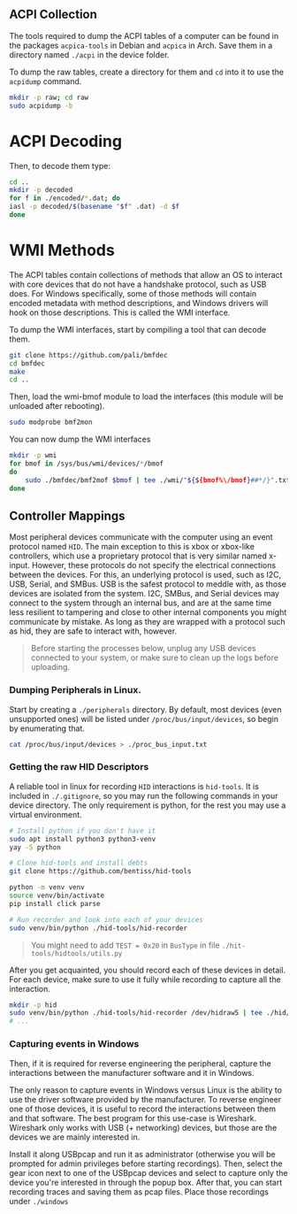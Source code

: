 ## ACPI Collection
The tools required to dump the ACPI tables of a computer can be found in the
packages `acpica-tools` in Debian and `acpica` in Arch.
Save them in a directory named `./acpi` in the device folder.

To dump the raw tables, create a directory for them and `cd` into it to use
the `acpidump` command.
```bash
mkdir -p raw; cd raw
sudo acpidump -b
```

# ACPI Decoding
Then, to decode them type:
```bash
cd ..
mkdir -p decoded
for f in ./encoded/*.dat; do
iasl -p decoded/$(basename "$f" .dat) -d $f
done
```

# WMI Methods
The ACPI tables contain collections of methods that allow an OS to interact with
core devices that do not have a handshake protocol, such as USB does.
For Windows specifically, some of those methods will contain encoded metadata
with method descriptions, and Windows drivers will hook on those descriptions.
This is called the WMI interface.

To dump the WMI interfaces, start by compiling a tool that can decode them.
```bash
git clone https://github.com/pali/bmfdec
cd bmfdec
make
cd ..
```

Then, load the wmi-bmof module to load the interfaces (this module will be unloaded
after rebooting).
```bash
sudo modprobe bmf2mon
```

You can now dump the WMI interfaces
```bash
mkdir -p wmi
for bmof in /sys/bus/wmi/devices/*/bmof
do
    sudo ./bmfdec/bmf2mof $bmof | tee ./wmi/"${${bmof%\/bmof}##*/}".txt
done
```



## Controller Mappings
Most peripheral devices communicate with the computer using an event protocol named `HID`.
The main exception to this is xbox or xbox-like controllers, which use a proprietary
protocol that is very similar named x-input.
However, these protocols do not specify the electrical connections between the
devices.
For this, an underlying protocol is used, such as I2C, USB, Serial, and SMBus.
USB is the safest protocol to meddle with, as those devices are isolated from the
system.
I2C, SMBus, and Serial devices may connect to the system through an internal bus,
and are at the same time less resilient to tampering and close to other internal
components you might communicate by mistake.
As long as they are wrapped with a protocol such as hid, they are safe to interact
with, however.

> Before starting the processes below, unplug any USB devices connected to your
> system, or make sure to clean up the logs before uploading.

### Dumping Peripherals in Linux.
Start by creating a `./peripherals` directory.
By default, most devices (even unsupported ones) will be listed under `/proc/bus/input/devices`,
so begin by enumerating that.

```bash
cat /proc/bus/input/devices > ./proc_bus_input.txt
```

### Getting the raw HID Descriptors
A reliable tool in linux for recording `HID` interactions is `hid-tools`.
It is included in `./.gitignore`, so you may run the following commands in your
device directory.
The only requirement is python, for the rest you may use a virtual environment.
```bash
# Install python if you don't have it
sudo apt install python3 python3-venv
yay -S python

# Clone hid-tools and install debts
git clone https://github.com/bentiss/hid-tools

python -m venv venv
source venv/bin/activate
pip install click parse

# Run recorder and look into each of your devices
sudo venv/bin/python ./hid-tools/hid-recorder
```

> You might need to add `TEST = 0x20` in `BusType` in file `./hit-tools/hidtools/utils.py`

After you get acquainted, you should record each of these devices in detail.
For each device, make sure to use it fully while recording to capture all the 
interaction.

```bash
mkdir -p hid
sudo venv/bin/python ./hid-tools/hid-recorder /dev/hidraw5 | tee ./hid/touchscreen
# ...
```

### Capturing events in Windows
Then, if it is required for reverse engineering the peripheral, capture the
interactions between the manufacturer software and it in Windows.

The only reason to capture events in Windows versus Linux is the ability to
use the driver software provided by the manufacturer.
To reverse engineer one of those devices, it is useful to record the interactions
between them and that software.
The best program for this use-case is Wireshark.
Wireshark only works with USB (+ networking) devices, but those are the devices
we are mainly interested in.

Install it along USBpcap and run it as administrator (otherwise you will be
prompted for admin privileges before starting recordings).
Then, select the gear icon next to one of the USBpcap devices and select to capture
only the device you're interested in through the popup box.
After that, you can start recording traces and saving them as pcap files.
Place those recordings under `./windows`
